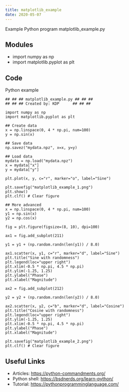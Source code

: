 ```yaml
---
title: matplotlib_example
date: 2020-05-07
---
```

Example Python program matplotlib_example.py

## Modules

* import numpy as np
* import matplotlib.pyplot as plt

## Code

Python example

    ## ## ## matplotlib_example.py ## ## ##
    ## ## ## Created by: KDP      ## ## ##
    
    import numpy as np
    import matplotlib.pyplot as plt
    
    ## Create data
    x = np.linspace(0, 4 * np.pi, num=100)
    y = np.sin(x)
    
    ## Save data
    np.savez("mydata.npz", x=x, y=y)
    
    ## Load data
    mydata = np.load("mydata.npz")
    x = mydata["x"]
    y = mydata["y"]
    
    plt.plot(x, y, c="r", marker="o", label="Sine")
    
    plt.savefig("matplotlib_example_1.png")
    plt.show()
    plt.clf() # Clear figure
    
    ## More advanced
    x = np.linspace(0, 4 * np.pi, num=100)
    y1 = np.sin(x)
    y2 = np.cos(x)
    
    fig = plt.figure(figsize=(8, 10), dpi=100)
    
    ax1 = fig.add_subplot(211)
    
    y1 = y1 + (np.random.randn(len(y1)) / 8.0)
    
    ax1.scatter(x, y1, c="r", marker="d", label="Sine")
    plt.title("Sine with randomness")
    plt.legend(loc="upper right")
    plt.xlim(-0.5 * np.pi, 4.5 * np.pi)
    plt.ylim(-1.25, 1.25)
    plt.ylabel("Phase")
    plt.xlabel("Magnitude")
    
    ax2 = fig.add_subplot(212)
    
    y2 = y2 + (np.random.randn(len(y2)) / 8.0)
    
    ax2.scatter(x, y2, c="b", marker="d", label="Cosine")
    plt.title("Cosine with randomness")
    plt.legend(loc="upper right")
    plt.ylim(-1.25, 1.25)
    plt.xlim(-0.5 * np.pi, 4.5 * np.pi)
    plt.ylabel("Phase")
    plt.xlabel("Magnitude")
    
    plt.savefig("matplotlib_example_2.png")
    plt.clf() # Clear figure
    

## Useful Links

- Articles: https://python-commandments.org/
- Python shell: https://bsdnerds.org/learn-python/
- Tutorial: https://pythonprogramminglanguage.com/
